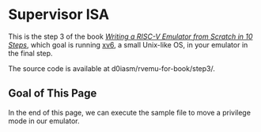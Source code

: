 # Supervisor ISA

This is the step 3 of the book [_Writing a RISC-V Emulator from Scratch in 10 Steps_](./), which goal is running [xv6](https://github.com/mit-pdos/xv6-riscv), a small Unix-like OS, in your emulator in the final step.

The source code is available at d0iasm/rvemu-for-book/step3/.

## Goal of This Page

In the end of this page, we can execute the sample file to move a privilege mode in our emulator.

